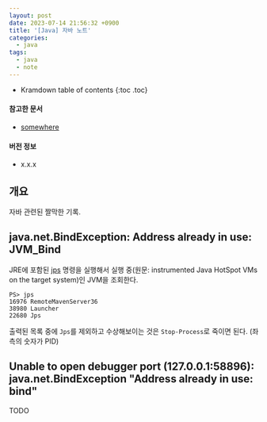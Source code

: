 ```yaml
---
layout: post
date: 2023-07-14 21:56:32 +0900
title: '[Java] 자바 노트'
categories:
  - java
tags:
  - java
  - note
---
```


* Kramdown table of contents
{:toc .toc}

#### 참고한 문서

- [somewhere](somewhere)

#### 버전 정보

- x.x.x


## 개요

자바 관련된 짤막한 기록.


## java.net.BindException: Address already in use: JVM_Bind

JRE에 포함된 [jps](https://docs.oracle.com/javase/8/docs/technotes/tools/unix/jps.html) 명령을 실행해서 실행 중(원문: instrumented Java HotSpot VMs on the target system)인 JVM을 조회한다.

```
PS> jps
16976 RemoteMavenServer36
38980 Launcher
22680 Jps
```

출력된 목록 중에 `Jps`를 제외하고 수상해보이는 것은 `Stop-Process`로 죽이면 된다. (좌측의 숫자가 PID)


## Unable to open debugger port (127.0.0.1:58896): java.net.BindException "Address already in use: bind"

TODO



